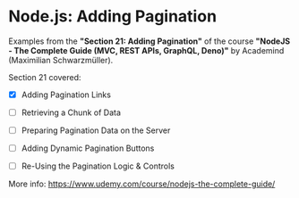 # Node.js: Adding Pagination

Examples from the **"Section 21: Adding Pagination"** of the course **"NodeJS - The Complete Guide (MVC, REST APIs, GraphQL, Deno)"** by Academind (Maximilian Schwarzmüller).

Section 21 covered:

- [x] Adding Pagination Links
- [ ] Retrieving a Chunk of Data
- [ ] Preparing Pagination Data on the Server
- [ ] Adding Dynamic Pagination Buttons
- [ ] Re-Using the Pagination Logic & Controls



More info: https://www.udemy.com/course/nodejs-the-complete-guide/